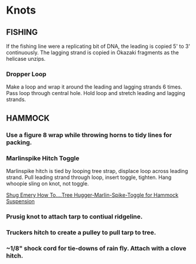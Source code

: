 # Knots

## FISHING

If the fishing line were a replicating bit of DNA, 
the leading is copied 5' to 3' continuously.
The lagging strand is copied in Okazaki fragments as the helicase unzips.

### Dropper Loop 

Make a loop and wrap it around the leading and lagging strands 6 times.
Pass loop through central hole. Hold loop and stretch leading and lagging strands.

## HAMMOCK

### Use a figure 8 wrap while throwing horns to tidy lines for packing.

### Marlinspike Hitch Toggle
Marlinspike hitch is tied by looping tree strap, displace loop across leading strand. 
Pull leading strand through loop, insert toggle, tighten. Hang whoopie sling on knot, 
not toggle.

[Shug Emery How To....Tree Hugger-Marlin-Spike-Toggle for Hammock Suspension](https://youtu.be/giumWY1zknU)

### Prusig knot to attach tarp to contiual ridgeline.

### Truckers hitch to create a pulley to pull tarp to tree.

### ~1/8" shock cord for tie-downs of rain fly. Attach with a clove hitch.

